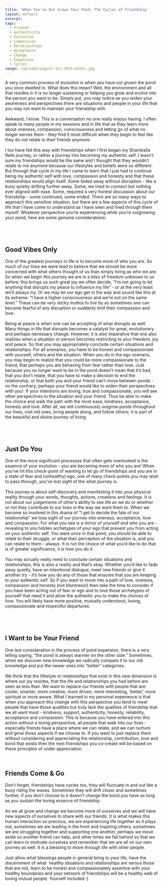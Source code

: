 ```yaml
---
title: 'When You’ve Out Grown Your Pond: The Cycles of Friendship'
layout: default
excerpt:
tags:
  - Friends
  - authenticity
  - Evolution
  - Compassion
  - Relationships
  - Acceptance
  - Change
  - Expansion
  - Cycles
image: /uploads/august-1st-2015-photo.jpg
---
```



A very common process of evolution is when you have out grown the pond you once dwelled in. What does this mean? Well, the environment and all that resides in it is no longer sustaining or helping you grow and evolve into the person you want to be. Simply put, you may notice as you widen your awareness and perspectives there are situations and people in your life that you may not want to maintain your friendship with.
<br>
<br>Awkward, I know. This is a conversation no one really enjoys having. I often speak to many people in my sessions and in life that as they learn more about oneness, compassion, consciousness and letting go of what no longer serves them - they find it most difficult when they begin to feel like they do not relate to their friends anymore.
<br>
<br>I too have felt this way with friendships when I first began my Shamballa Reiki journey, or rather a journey into becoming my authentic self. I wasn’t sure my friendships would be the same and I thought that they wouldn’t relate to me anymore because our lifestyles and beliefs were so different. But through that cycle in my life I came to learn that I just had to continue being my authentic self with love, compassion and honesty and that these relationships would align itself. Some faded away without disruption - like a buoy quietly drifting further away. Some, we tried to connect but nothing ever aligned with ease. Some, required a very honest discussion about our friendship - some continued, some ended. There are so many ways to approach this sensitive situation, but there are a few aspects of this cycle of life that I have come to understand as I have seen and lived through them myself. Whatever perspective you’re experiencing while you’re outgrowing your pond, here are some genuine considerations:

## &nbsp;

## Good Vibes Only

One of the greatest journeys in life is to become more of who you are. So much of our lives we were lead to believe that we should be more concerned with what others thought of us than simply living as who we are. So when we begin this journey we are in a bliss of freedom unknown to us before, this brings us such great joy we often decide, “I’m not going to let anything that disrupts my peace to influence my life” - or at the very least we’ll always try. Or we may let our ego get in the way and sound like this at its extreme: “I have a higher consciousness and we’re not on the same level.” These can be very sticky mottos to live by as sometimes one can become fearful of any disruption or suddenly limit their compassion and love.
<br>
<br>Being at peace is when one can be accepting of what disrupts as well. Many things in life that disrupts becomes a catalyst for great, evolutionary and perhaps necessary change. However, it is also imperative that one also realizes when a situation or person becomes restricting to your freedom, joy and peace. So that you may appropriately conclude certain situations and relationships. For all scenarios, you have to be honest and compassionate with yourself, others and the situation. When you do in the ego scenario, you may begin to realize that you could be more compassionate to the friend, that perhaps you are behaving from fear rather than love. Just because you no longer want to be in the pond doesn’t mean that it’s bad, that you don’t relate, that you have to make a decision to end the relationship, or that both you and your friend can’t move between ponds - no the contrary, perhaps your friend would like to widen their perspectives with you!  If your intentions are loving, true and compassionate, you will see other perspectives to the situation and your friend. Thus be able to make the choice and walk the path with the most ease, kindness, acceptance, honesty and love. After all, we will continuously outgrow ponds throughout our lives, visit old ones, bring people along, and follow others; it is part of the beautiful and divine journey of living.

## &nbsp;

## Just Do You

One of the more significant processes that often gets overlooked is the essence of your evolution - you are becoming more of who you are! When you’ve hit this check-point of wanting to let go of friendships and you are in a state of fear and (unhealthy) ego, one of many check-points you may wish to pass through, you’ve lost sight of the what journey is.
<br>
<br>This journey is about self-discovery and manifesting it into your physical reality through your words, thoughts, actions, creations and feelings. It is not about our judgements of other’s ability to see life as we do or whether or not they contribute to our lives in the way we want them to. When we become so involved in this drama of “I get to decide the fate of our relationship” we lose sight of our journey into oneness, acceptance, love and compassion. For what you see is a mirror of yourself and who you are - revealing to you hidden archetypes of your ego that prevent you from acting on your authentic self. You were once in that pond, you should be able to relate to their struggle, or what their perception of the situation is, and you can relate to them - always. It is not the choice of what you’d like to do that is of greater significance, it is how you do it.
<br>
<br>You may actually really need to conclude certain situations and relationships, this is also a reality and that’s okay. Whether you’d like to fade away quietly, have an intentional dialogue, meet new friends or give it another try - it’s how you do any of those that ensures that you are keeping to your authentic self. So if you want to move into a path of love, oneness, compassion and honesty (not bluntness!) then take the time to consider if you have been acting out of fear or ego and to love those archetypes of yourself that need it and allow the authentic you to make the choices of how. You will likely have more positive, mutually understood, loving, compassionate and respectful departures.

## &nbsp;

## I Want to be Your Friend

One last consideration in the process of pond expansion, there is a very telling saying, “the pond is always warmer on the other side.” Sometimes, when we discover new knowledge we radically compare it to our old knowledge and put the newer ones into “better” categories.
<br>
<br>We think that the lifestyle or relationships that exist in this new dimension is where our joy resides, that the life and relationships you had before are seen as less than. We want to replace our friends with people that are: cooler, smarter, more creative, more driven, more interesting, ‘better,’ more spiritual or more aware. What I learned in my personal experience is that when you approach this change with this perspective you tend to meet people that have those qualities but truly lack the qualities of friendship that we all want most - kindness, support, authenticity, honesty, reliability, acceptance and compassion. This is because you have entered into this action without a loving perspective, all people that walk into our lives - especially friends have a place where we can relate, and we can nurture and grow those aspects if we choose to. If you want to just replace them without considering and appreciating the relationship, contribution, love and bond that exists then the next friendships you co-create will be based on these principles of under appreciation.

&nbsp;

## Friends Come & Go

Don’t forget, friendships have cycles too, they will fluctuate in and out like a buoy riding the waves. Sometimes they will drift closer and sometimes further, if you don’t choose to it doesn’t change the bond you have as long as you sustain the loving essence of friendship.&nbsp; &nbsp;
<br>
<br>As we all grow and change we become more of ourselves and we will have new aspects of ourselves to share with our friends. It is what makes this human interaction so precious, we are experiencing life together as it plays out, sometimes we are leading in the front and inspiring others, sometimes we are struggling together and supporting one another, perhaps we move aside so another friend can help, and other times we fall behind so that we can learn to motivate ourselves and remember that we are all on our own journey as well. It is a blessing to move through life with other people.
<br>
<br>Just allow what blessings people in general bring to your life, have the discernment of what&nbsp; healthy situations and relationships are versus those that are not, learn to be honest and compassionately assertive with your healthy boundaries and your network of friendships will be a healthy web of loving mutual people. Yourself included :)